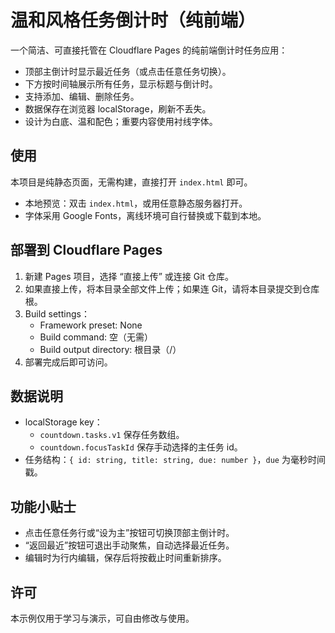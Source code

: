 # 温和风格任务倒计时（纯前端）

一个简洁、可直接托管在 Cloudflare Pages 的纯前端倒计时任务应用：
- 顶部主倒计时显示最近任务（或点击任意任务切换）。
- 下方按时间轴展示所有任务，显示标题与倒计时。
- 支持添加、编辑、删除任务。
- 数据保存在浏览器 localStorage，刷新不丢失。
- 设计为白底、温和配色；重要内容使用衬线字体。

## 使用

本项目是纯静态页面，无需构建，直接打开 `index.html` 即可。

- 本地预览：双击 `index.html`，或用任意静态服务器打开。
- 字体采用 Google Fonts，离线环境可自行替换或下载到本地。

## 部署到 Cloudflare Pages

1. 新建 Pages 项目，选择 “直接上传” 或连接 Git 仓库。
2. 如果直接上传，将本目录全部文件上传；如果连 Git，请将本目录提交到仓库根。
3. Build settings：
   - Framework preset: None
   - Build command: 空（无需）
   - Build output directory: 根目录（/）
4. 部署完成后即可访问。

## 数据说明

- localStorage key：
  - `countdown.tasks.v1` 保存任务数组。
  - `countdown.focusTaskId` 保存手动选择的主任务 id。
- 任务结构：`{ id: string, title: string, due: number }`，`due` 为毫秒时间戳。

## 功能小贴士

- 点击任意任务行或“设为主”按钮可切换顶部主倒计时。
- “返回最近”按钮可退出手动聚焦，自动选择最近任务。
- 编辑时为行内编辑，保存后将按截止时间重新排序。

## 许可

本示例仅用于学习与演示，可自由修改与使用。